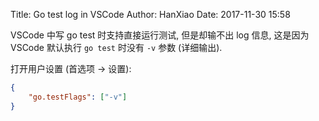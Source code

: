 Title: Go test log in VSCode
Author: HanXiao
Date: 2017-11-30 15:58

VSCode 中写 go test 时支持直接运行测试, 但是却输不出 log 信息, 这是因为 VSCode 默认执行 `go test` 时没有 `-v` 参数 (详细输出).

打开用户设置 (首选项 -> 设置):

```json
{
    "go.testFlags": ["-v"]
}
```
